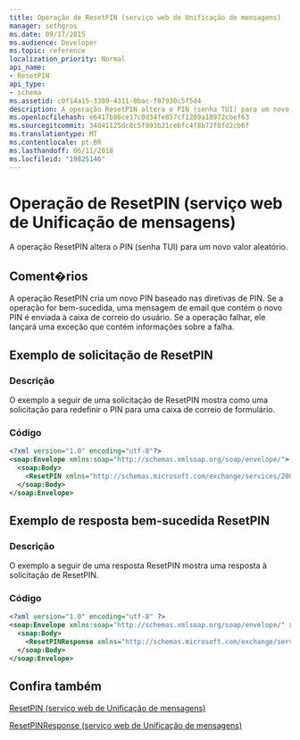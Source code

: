 ```yaml
---
title: Operação de ResetPIN (serviço web de Unificação de mensagens)
manager: sethgros
ms.date: 09/17/2015
ms.audience: Developer
ms.topic: reference
localization_priority: Normal
api_name:
- ResetPIN
api_type:
- schema
ms.assetid: c0f14a15-3389-4311-8bac-f87930c5f5d4
description: A operação ResetPIN altera o PIN (senha TUI) para um novo valor aleatório.
ms.openlocfilehash: e6417b86ce17c0d34fe857cf1209a18972cbef63
ms.sourcegitcommit: 34041125dc8c5f993b21cebfc4f8b72f0fd2cb6f
ms.translationtype: MT
ms.contentlocale: pt-BR
ms.lasthandoff: 06/11/2018
ms.locfileid: "19825146"
---
```

# <a name="resetpin-operation-um-web-service"></a>Operação de ResetPIN (serviço web de Unificação de mensagens)

A operação ResetPIN altera o PIN (senha TUI) para um novo valor aleatório.
  
## <a name="remarks"></a>Coment�rios

A operação ResetPIN cria um novo PIN baseado nas diretivas de PIN. Se a operação for bem-sucedida, uma mensagem de email que contém o novo PIN é enviada à caixa de correio do usuário. Se a operação falhar, ele lançará uma exceção que contém informações sobre a falha.
  
## <a name="resetpin-request-example"></a>Exemplo de solicitação de ResetPIN

### <a name="description"></a>Descrição

O exemplo a seguir de uma solicitação de ResetPIN mostra como uma solicitação para redefinir o PIN para uma caixa de correio de formulário.
  
### <a name="code"></a>Código

```XML
<?xml version="1.0" encoding="utf-8"?>
<soap:Envelope xmlns:soap="http://schemas.xmlsoap.org/soap/envelope/">
  <soap:Body>
    <ResetPIN xmlns="http://schemas.microsoft.com/exchange/services/2006/messages" />
  </soap:Body>
</soap:Envelope>
```

## <a name="successful-resetpin-response-example"></a>Exemplo de resposta bem-sucedida ResetPIN

### <a name="description"></a>Descrição

O exemplo a seguir de uma resposta ResetPIN mostra uma resposta à solicitação de ResetPIN.
  
### <a name="code"></a>Código

```XML
<?xml version="1.0" encoding="utf-8" ?> 
<soap:Envelope xmlns:soap="http://schemas.xmlsoap.org/soap/envelope/" xmlns:xsi="http://www.w3.org/2001/XMLSchema-instance" xmlns:xsd="http://www.w3.org/2001/XMLSchema">
  <soap:Body>
    <ResetPINResponse xmlns="http://schemas.microsoft.com/exchange/services/2006/messages" /> 
  </soap:Body>
</soap:Envelope>
```

## <a name="see-also"></a>Confira também



[ResetPIN (serviço web de Unificação de mensagens)](resetpin-um-web-service.md)
  
[ResetPINResponse (serviço web de Unificação de mensagens)](resetpinresponse-um-web-service.md)

